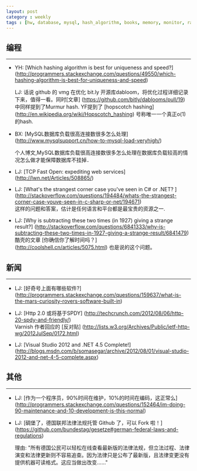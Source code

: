 ```yaml
---
layout: post
category : weekly
tags : [hw, database, mysql, hash_algorithm, books, memory, monitor, rank_algorithm, cache, tcp, networking, http]
---
```


## 编程
------------

- YH: [Which hashing algorithm is best for uniqueness and speed?] (http://programmers.stackexchange.com/questions/49550/which-hashing-algorithm-is-best-for-uniqueness-and-speed)    

  LJ: 话说 github 的 vmg 在优化 bit.ly 开源库dabloom，将优化过程详细记录下来，值得一看。同时[文章] (https://github.com/bitly/dablooms/pull/19) 中同样提到了Murmur hash. 
YF提到了 [hopscotch hashing] (http://en.wikipedia.org/wiki/Hopscotch_hashing) 号称唯一一个真正o(1) 的hash.

- BX: [MySQL数据库负载很高连接数很多怎么处理] (http://www.mysqlsupport.cn/how-to-mysql-load-veryhigh/)  
  
  个人博文,MySQL数据库负载很高连接数很多怎么处理在数据库负载较高的情况怎么做才能保障数据库不挂掉．

- LJ: [TCP Fast Open: expediting web services] (http://lwn.net/Articles/508865/)

- LJ: [What's the strangest corner case you've seen in C# or .NET? ] (http://stackoverflow.com/questions/194484/whats-the-strangest-corner-case-youve-seen-in-c-sharp-or-net/194671)  
  这样的问题和答案，估计是任何语言和平台都是最宝贵的资源之一.

- LJ: [Why is subtracting these two times (in 1927) giving a strange result?] (http://stackoverflow.com/questions/6841333/why-is-subtracting-these-two-times-in-1927-giving-a-strange-result/6841479)   
     酷壳的文章 [你确信你了解时间吗？] (http://coolshell.cn/articles/5075.html) 也是说的这个问题。


## 新闻
-------------

- LJ: [好奇号上面有哪些软件?] (http://programmers.stackexchange.com/questions/159637/what-is-the-mars-curiosity-rovers-software-built-in)

- LJ: [Http 2.0 或将基于SPDY] (http://techcrunch.com/2012/08/06/http-20-spdy-and-friendly/)  
  Varnish 作者回应的 [反对贴] (http://lists.w3.org/Archives/Public/ietf-http-wg/2012JulSep/0172.html)

- LJ: [Visual Studio 2012 and .NET 4.5 Complete!] (http://blogs.msdn.com/b/somasegar/archive/2012/08/01/visual-studio-2012-and-net-4-5-complete.aspx)


## 其他
-------------

- LJ: [作为一个程序员，90%时间在维护，10%的时间在编码，这正常么] (http://programmers.stackexchange.com/questions/152464/im-doing-90-maintenance-and-10-development-is-this-normal)

- LJ: [碉堡了，德国联邦法律法规托管 Github 了，可以 Fork 啦！] (https://github.com/bundestag/gesetze#german-federal-laws-and-regulations)    

  理由: "所有德国公民可以轻松在线查看最新版的法律法规，但立法过程、法律演变和法律更新则不容易追查。因为法律只是公布了最新版，且法律变更没有提供机器可读格式。这应当做出改变……"
